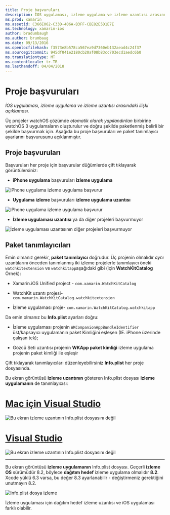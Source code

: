 ```yaml
---
title: Proje başvuruları
description: İOS uygulaması, izleme uygulama ve izleme uzantısı arasındaki ilişki açıklaması.
ms.prod: xamarin
ms.assetid: C366E062-C33D-406A-B3FF-CBE82E5D1E7E
ms.technology: xamarin-ios
author: bradumbaugh
ms.author: brumbaug
ms.date: 09/13/2016
ms.openlocfilehash: f3573e8b578ca567ea9d7360eb132aead4c24f37
ms.sourcegitcommit: 945df041e2180cb20af08b83cc703ecd1aedc6b0
ms.translationtype: MT
ms.contentlocale: tr-TR
ms.lasthandoff: 04/04/2018
---
```

# <a name="project-references"></a>Proje başvuruları

_İOS uygulaması, izleme uygulama ve izleme uzantısı arasındaki ilişki açıklaması._

Üç projeler watchOS çözümde *otomatik olarak yapılandırılan* birbirine watchOS 3 uygulamaların oluşturulur ve doğru şekilde paketlenmiş belirli bir şekilde başvurmak için. Aşağıda bu proje başvuruları ve paket tanımlayıcı ayarlarını başvurusunu açıklanmıştır.

## <a name="project-references"></a>Proje başvuruları

Başvuruları her proje için başvurular düğümlerde çift tıklayarak görüntülersiniz:

- **iPhone uygulama** başvuruları **izleme uygulama**

![](project-references-images/catalog-reference1.png "iPhone uygulama izleme uygulama başvurur")

- **Uygulama izleme** başvuruları **izleme uygulama uzantısı**

![](project-references-images/catalog-reference2.png "iPhone uygulama izleme uygulama başvurur")


 - **İzleme uygulaması uzantısı** ya da diğer projeleri başvurmuyor

![](project-references-images/catalog-reference3.png "İzleme uygulaması uzantısının diğer projeleri başvurmuyor")



## <a name="bundle-identifiers"></a>Paket tanımlayıcıları

Emin olmanız gerekir, **paket tanımlayıcı** doğrudur.
Üç projenin olmalıdır *aynı* uzantılarını önceden tanımlanmış iki izleme projelerle tanımlayıcı öneki `watchkitextension` ve `watchkitapp`aşağıdaki gibi (için **WatchKitCatalog** Örnek):

 - Xamarin.iOS Unified project - `com.xamarin.WatchKitCatalog`

 - WatchKit uzantı projesi- `com.xamarin.WatchKitCatalog.watchkitextension`

 - İzleme uygulaması proje- `com.xamarin.WatchKitCatalog.watchkitapp`

Da emin olmanız bu **Info.plist** ayarları doğru:

 - İzleme uygulaması projenin `WKCompanionAppBundleIdentifier` üst/kapsayıcı uygulamanın paket Kimliğini eşleşen (IE. iPhone üzerinde çalışan tek);

 - Gözcü Seti uzantısı projenin **WKApp paket kimliği** izleme uygulama projenin paket kimliği ile eşleşir

Çift tıklayarak tanımlayıcıları düzenleyebilirsiniz **Info.plist** her proje dosyasında.

Bu ekran görüntüsü **izleme uzantının** gösteren Info.plist dosyası **izleme uygulamanın** de tanımlayıcısı:

# <a name="visual-studio-for-mactabvsmac"></a>[Mac için Visual Studio](#tab/vsmac)
    
![](project-references-images/infoplist-extension.png "Bu ekran izleme uzantının Info.plist dosyasını değil")

# <a name="visual-studiotabvswin"></a>[Visual Studio](#tab/vswin)
    
![](project-references-images/infoplist-extension-vs.png "Bu ekran izleme uzantının Info.plist dosyasını değil")

-----

Bu ekran görüntüsü **izleme uygulamanın** Info.plist dosyası.
Geçerli **izleme OS** sürümüdür 8.2, böylece **dağıtım hedef** izleme uygulama olmalıdır **8.2**. Xcode yüklü 6.3 varsa, bu değer 8.3 ayarlanabilir - değiştirmeniz gerektiğini unutmayın 8.2.

![](project-references-images/infoplist-watchapp.png "Info.plist dosya izleme")

İzleme uygulaması için dağıtım hedef izleme uzantısı ve iOS uygulaması farklı olabilir.

